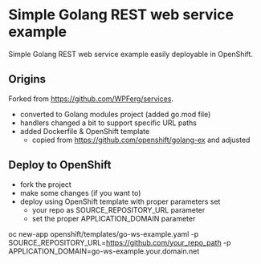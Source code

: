 # Simple Golang REST web service example

Simple Golang REST web service example easily deployable in OpenShift.

## Origins

Forked from https://github.com/WPFerg/services.

- converted to Golang modules project (added go.mod file)
- handlers changed a bit to support specific URL paths
- added Dockerfile & OpenShift template
  - copied from https://github.com/openshift/golang-ex and adjusted

## Deploy to OpenShift

- fork the project
- make some changes (if you want to)
- deploy using OpenShift template with proper parameters set
  - your repo as SOURCE_REPOSITORY_URL parameter
  - set the proper APPLICATION_DOMAIN parameter

oc new-app openshift/templates/go-ws-example.yaml -p SOURCE_REPOSITORY_URL=https://github.com/your_repo_path -p APPLICATION_DOMAIN=go-ws-example.your.domain.net
